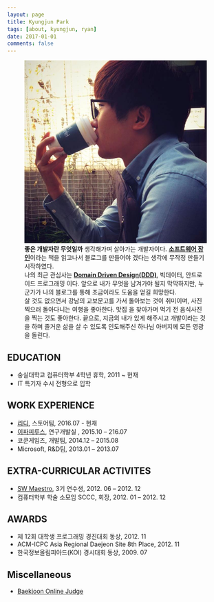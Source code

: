 ```yaml
---
layout: page
title: Kyungjun Park
tags: [about, kyungjun, ryan]
date: 2017-01-01
comments: false
---
```


<figure class="half">
    <img src="/assets/img/profile_photo.jpg">
    <strong>좋은 개발자란 무엇일까</strong> 생각해가며 살아가는 개발자이다.
    <a href="https://goo.gl/IY85Wx"><strong>소프트웨어 장인</strong></a>이라는 책을 읽고나서 블로그를
    만들어야 겠다는 생각에 무작정 만들기 시작하였다.<br/>
    나의 최근 관심사는 <a href="https://en.wikipedia.org/wiki/Domain-driven_design"><strong>Domain Driven Design(DDD)</strong></a>,
    빅데이터, 안드로이드 프로그래밍 이다.
    앞으로 내가 무엇을 남겨가야 될지 막막하지만,
    누군가가 나의 블로그를 통해 조금이라도 도움을 얻길
    희망한다.<br/>
    살 것도 없으면서 강남의 교보문고를 가서 돌아보는 것이
    취미이며, 사진 찍으러 돌아다니는 여행을 좋아한다. 맛집
    을 찾아가며 먹기 전 음식사진을 찍는 것도 좋아한다.
    끝으로, 지금의 내가 있게 해주시고 개발이라는 것을 하며
    즐거운 삶을 살 수 있도록 인도해주신 하나님 아버지께
    모든 영광을 돌린다.
</figure>

## EDUCATION
* 숭실대학교 컴퓨터학부 4학년 휴학, 2011 ~ 현재
* IT 특기자 수시 전형으로 입학

## WORK EXPERIENCE
* [리디](http://www.ridicorp.com/), 스토어팀, 2016.07 - 현재
* [이파피루스](https://epapyrus.com/), 연구개발실	, 2015.10 – 216.07
* 코쿤게임즈, 개발팀, 2014.12 – 2015.08
* Microsoft, R&D팀, 2013.01 – 2013.07

## EXTRA-CURRICULAR ACTIVITES
* [SW Maestro](http://www.swmaestro.kr/web/web/main.do), 3기 연수생, 2012. 06 – 2012. 12
* 컴퓨터학부 학술 소모임 SCCC, 회장, 2012. 01 – 2012. 12

## AWARDS
* 제 12회 대학생 프로그래밍 경진대회 동상, 2012. 11
* ACM-ICPC Asia Regional Daejeon Site 8th Place, 2012. 11
* 한국정보올림피아드(KOI) 경시대회 동상, 2009. 07

## Miscellaneous
* [Baekjoon Online Judge](https://www.acmicpc.net/user/ryan_park)
